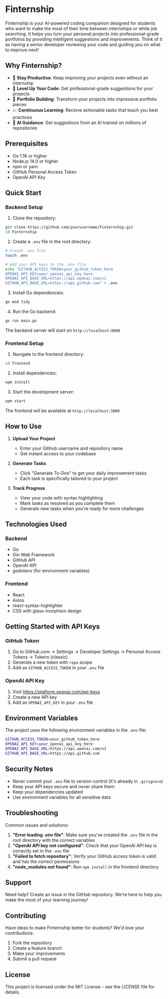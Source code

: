 # Finternship

Finternship is your AI-powered coding companion designed for students who want to make the most of their time between internships or while job searching. It helps you turn your personal projects into professional-grade portfolios by providing intelligent suggestions and improvements. Think of it as having a senior developer reviewing your code and guiding you on what to improve next!

## Why Finternship?

- 🎯 **Stay Productive**: Keep improving your projects even without an internship
- 🚀 **Level Up Your Code**: Get professional-grade suggestions for your projects
- 💼 **Portfolio Building**: Transform your projects into impressive portfolio pieces
- 📈 **Continuous Learning**: Receive actionable tasks that teach you best practices
- 🤖 **AI Guidance**: Get suggestions from an AI trained on millions of repositories

## Prerequisites

- Go 1.16 or higher
- Node.js 14.0 or higher
- npm or yarn
- GitHub Personal Access Token
- OpenAI API Key

## Quick Start

### Backend Setup

1. Clone the repository:

```bash
git clone https://github.com/yourusername/Finternship.git
cd Finternship
```

2. Create a `.env` file in the root directory:

```bash
# Create .env file
touch .env

# Add your API keys to the .env file
echo "GITHUB_ACCESS_TOKEN=your_github_token_here
OPENAI_API_KEY=your_openai_api_key_here
OPENAI_API_BASE_URL=https://api.openai.com/v1
GITHUB_API_BASE_URL=https://api.github.com" > .env
```

3. Install Go dependencies:

```bash
go mod tidy
```

4. Run the Go backend:

```bash
go run main.go
```

The backend server will start on `http://localhost:8080`

### Frontend Setup

1. Navigate to the frontend directory:

```bash
cd frontend
```

2. Install dependencies:

```bash
npm install
```

3. Start the development server:

```bash
npm start
```

The frontend will be available at `http://localhost:3000`

## How to Use

1. **Upload Your Project**

   - Enter your GitHub username and repository name
   - Get instant access to your codebase

2. **Generate Tasks**

   - Click "Generate To-Dos" to get your daily improvement tasks
   - Each task is specifically tailored to your project

3. **Track Progress**
   - View your code with syntax highlighting
   - Mark tasks as resolved as you complete them
   - Generate new tasks when you're ready for more challenges

## Technologies Used

### Backend

- Go
- Gin Web Framework
- GitHub API
- OpenAI API
- godotenv (for environment variables)

### Frontend

- React
- Axios
- react-syntax-highlighter
- CSS with glass-morphism design

## Getting Started with API Keys

### GitHub Token

1. Go to GitHub.com → Settings → Developer Settings → Personal Access Tokens → Tokens (classic)
2. Generate a new token with `repo` scope
3. Add as `GITHUB_ACCESS_TOKEN` in your `.env` file

### OpenAI API Key

1. Visit https://platform.openai.com/api-keys
2. Create a new API key
3. Add as `OPENAI_API_KEY` in your `.env` file

## Environment Variables

The project uses the following environment variables in the `.env` file:

```bash
GITHUB_ACCESS_TOKEN=your_github_token_here
OPENAI_API_KEY=your_openai_api_key_here
OPENAI_API_BASE_URL=https://api.openai.com/v1
GITHUB_API_BASE_URL=https://api.github.com
```

## Security Notes

- Never commit your `.env` file to version control (it's already in `.gitignore`)
- Keep your API keys secure and never share them
- Keep your dependencies updated
- Use environment variables for all sensitive data

## Troubleshooting

Common issues and solutions:

1. **"Error loading .env file"**: Make sure you've created the `.env` file in the root directory with the correct variables
2. **"OpenAI API key not configured"**: Check that your OpenAI API key is correctly set in the `.env` file
3. **"Failed to fetch repository"**: Verify your GitHub access token is valid and has the correct permissions
4. **"node_modules not found"**: Run `npm install` in the frontend directory

## Support

Need help? Create an issue in the GitHub repository. We're here to help you make the most of your learning journey!

## Contributing

Have ideas to make Finternship better for students? We'd love your contributions:

1. Fork the repository
2. Create a feature branch
3. Make your improvements
4. Submit a pull request

## License

This project is licensed under the MIT License - see the LICENSE file for details.
